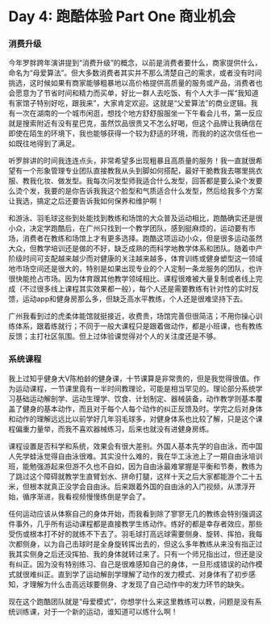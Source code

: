 # Day 4: 跑酷体验 Part One 商业机会
### 消费升级
今年罗胖跨年演讲提到“消费升级”的概念，以前是消费者要什么，商家提供什么，命名为“母爱算法”。但大多数消费者其实并不那么清楚自己的需求，或者没有时间挑选，这时候如果有商家能够粗暴地以高价格提供高质量的服务或产品，消费者也会愿意为了节省时间和精力而买单，好比一群人去吃饭、有个人大手一挥“我知道有家馆子特别好吃，跟我来”，大家肯定欢迎。这就是“父爱算法”的商业逻辑。我有一次在湖南的一个城市闲逛，想找个地方舒舒服服坐一下午看会儿书，第一反应就是搜索附近有没有星巴克，虽然饮品很贵又不怎么好喝，但这个品牌让我确信在即使在陌生的环境下，我也能够获得一个较为舒适的环境，而我的的这次信任也一如既往地得到了满足。

听罗胖讲的时间我连连点头，非常希望多出现粗暴且高质量的服务！我一直就很希望有一个形象管理专业团队直接教我从头到脚如何搭配，最好干脆教我去哪里挑衣服、教我化妆、做发型。我每次问发型师我适合什么发型，回答都是要么染个发要么烫个发，我要的是你告诉我我这个脸型和气质适合什么发型，然后给我多个方案让我选，搞定之后还要告诉我如何保养和维护啊！

和游泳、羽毛球这些到处能找到教练和场馆的大众普及运动相比，跑酷确实还是很小众，决定学跑酷后，在广州只找到一个教学团队，感到挺麻烦的，运动要有市场，消费者在教练和场馆上才有更多选择。跑酷这项运动小众，但是很多运动虽然大众，但教学培训还是做的不好，缺乏成熟的而科学地教学体系和团队。随着中产阶级时间可支配越来越少而对健康的关注越来越多，体育训练或健身塑型这一领域地市场空间还是很大的，特别是如果出现专业的个人定制一条龙服务的团队，也许很快能抢占市场。因为体育跟其他教学领域相比、课程很难被大量复制或者线上完成（不过很多线上课程其实效果都一般），每个人还是需要教练有针对性的实时反馈，运动app和健身房那么多，但缺乏高水平教练，个人还是很难坚持下去。

广州我看到过的虎柔体能馆就挺接近，收费贵，场馆完善但很简洁；不用你操心训练体系，跟着练就行；不同于一般大课程只是跟着做动作，都是小班课，也有教练反馈；主打社区氛围。但上过体验课觉得对个人的关注度还是不够。

### 系统课程
我上过知乎健身大V陈柏龄的健身课，十节课算是非常贵的，但是我觉得很值。作为运动课程，一节课里竟有一半时间教理论，可能是相当罕见的。理论部分系统学习基础运动解剖学、运动生理学、饮食、计划制定、器械装备，动作教学则基本覆盖了健身的基本动作，而且对于每个人每个动作的纠正反馈及时。学完之后对身体和动作的理解远远比以前学好几年羽毛球多，对健身体系也比较了解，只是这个课程偏重力量举，而我不喜欢器械练习，后来也就没有进健身房练。

课程设置是否科学和系统，效果会有很大差别。外国人基本先学的自由泳，而中国人先学蛙泳觉得自由泳很难。其实没什么难的，我在华工泳池上了一期自由泳培训班，能勉强游起来但游不久也不自如，因为自由泳最难掌握是平衡和节奏，教练为了跳过这个障碍就教学生直臂划水、拼命打腿，这样十天之后大家都能游个二十五米，但根本就真正没学会自由泳。后来跟着外国的自由泳的入门视频，从漂浮开始，循序渐进，我看视频慢慢练倒是学会了。

任何运动应该从体察自己的身体开始，而我看到除了寥寥无几的教练会特别强调这件事外，几乎所有运动课程都是直接教学生练动作。练好的都是幸存者效应，那些受伤或根本打不好的就练不下去了。羽毛球打高远球需要侧身、旋转、挥拍，我每次都侧身，以为自己击球时是全身旋转挥出去的，但这么多年教练从来没有指正过我其实侧身之后还没挥拍、我的身体就转过来了。只有一个师兄指出过，但还是没有纠正。因为没有特别练习、自己是很难感知自己的身体，一旦形成错误的动作模式就很难纠正。直到学了运动解剖学理解了动作的发力模式、对身体有了初步感知，才理解为什么击高远球要侧身、才发现了自己动作中的发力环节的缺失。

现在这个跑酷团队就是“母爱模式”，你想学什么来这里教练可以教，问题是没有系统训练课，对于一个新的运动，谁知道可以练什么啊！
